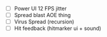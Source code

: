 - [ ] Power UI 12 FPS jitter
- [ ] Spread blast AOE thing
- [ ] Virus Spread (recursion)
- [ ] Hit feedback (hitmarker ui + sound)
